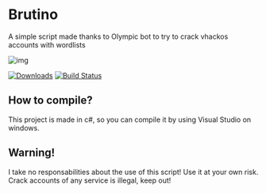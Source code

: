 # Brutino
A simple script made thanks to Olympic bot to try to crack vhackos accounts with wordlists

![img](https://i.imgur.com/pRqQrP4.png)

[![Downloads](https://img.shields.io/github/downloads/Virgula0/Brutino/total.svg?style=flat-square)]() [![Build Status](https://travis-ci.org/Virgula0/Brutino.svg?branch=master&style=flat-square)](https://travis-ci.org/Virgula0/Brutino)


## How to compile?
This project is made in c#, so you can compile it by using Visual Studio on windows.

## Warning!
I take no responsabilities about the use of this script! Use it at your own risk. Crack accounts of any service is illegal, keep out!
